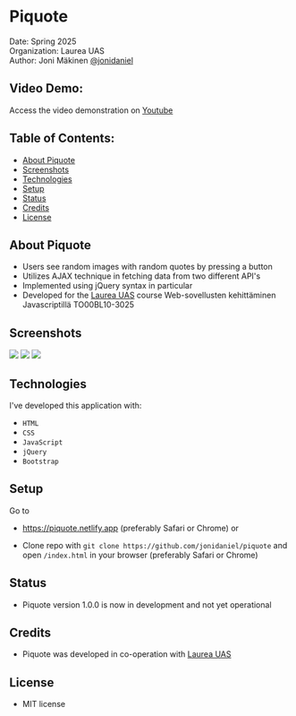 # Piquote

Date: Spring 2025\
Organization: Laurea UAS\
Author: Joni Mäkinen [@jonidaniel](https://github.com/jonidaniel)

## Video Demo:

Access the video demonstration on [Youtube]()

## Table of Contents:

- [About Piquote](#about-piquote)
- [Screenshots](#screenshots)
- [Technologies](#technologies)
- [Setup](#setup)
- [Status](#status)
- [Credits](#credits)
- [License](#license)

## About Piquote

- Users see random images with random quotes by pressing a button
- Utilizes AJAX technique in fetching data from two different API's
- Implemented using jQuery syntax in particular
- Developed for the [Laurea UAS](https://www.laurea.fi) course Web-sovellusten kehittäminen Javascriptillä TO00BL10-3025

## Screenshots

![](screenshots/.png?raw=true)
![](screenshots/.png?raw=true)
![](screenshots/.png?raw=true)

## Technologies

I've developed this application with:

- `HTML`
- `CSS`
- `JavaScript`
- `jQuery`
- `Bootstrap`

## Setup

Go to

- https://piquote.netlify.app (preferably Safari or Chrome) or

- Clone repo with `git clone https://github.com/jonidaniel/piquote` and open `/index.html` in your browser (preferably Safari or Chrome)

## Status

- Piquote version 1.0.0 is now in development and not yet operational

## Credits

- Piquote was developed in co-operation with [Laurea UAS](https://www.laurea.fi)

## License

- MIT license
